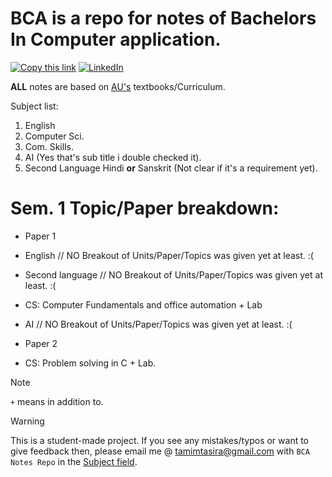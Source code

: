 # BCA is a repo for notes of Bachelors In Computer application.

[![Copy this link](https://img.shields.io/badge/Copy-Link-blue?style=for-the-badge)](https://tinyurl.com/Notes-BCA) [![LinkedIn](https://img.shields.io/badge/LinkedIn-Profile-blue?style=for-the-badge&logo=linkedin)](https://www.linkedin.com/in/TamimTasira/)


**ALL** notes are based on [AU's](https://www.andhrauniversity.edu.in/) textbooks/Curriculum.

Subject list:
1. English
2. Computer Sci.
3. Com. Skills.
4. AI (Yes that's sub title i double checked it).
5. Second Language Hindi **or** Sanskrit (Not clear if it's a requirement yet).

# Sem. 1 Topic/Paper breakdown:
- Paper 1
 - English // NO Breakout of Units/Paper/Topics was given yet at least. :( 
 - Second language // NO Breakout of Units/Paper/Topics was given yet at least. :( 
 - CS: Computer Fundamentals and office automation + Lab
 - AI // NO Breakout of Units/Paper/Topics was given yet at least. :(
 
- Paper 2
 - CS: Problem solving in C + Lab.

> [!NOTE]
> ```+``` means in addition to.

> [!WARNING]
> This is a student-made project. If you see any mistakes/typos or want to give feedback then, please email me @ [tamimtasira@gmail.com](mailto:tamimtasira@gmail.com) with ```BCA Notes Repo``` in the [Subject field](https://www.cliently.com/blog/what-is-subject-in-email-with-examplev).   


